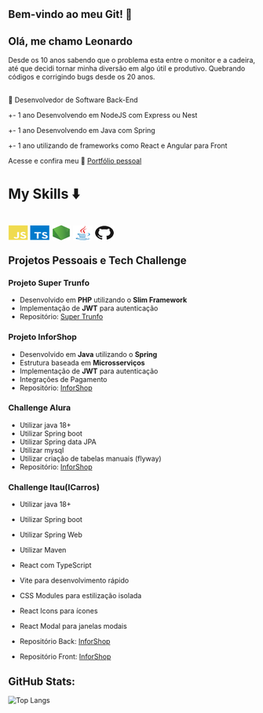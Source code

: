 ##  Bem-vindo ao meu Git! 👋

## Olá, me chamo Leonardo
Desde os 10 anos sabendo que o problema esta entre o monitor e a cadeira, até que decidi tornar minha diversão em algo útil e produtivo. Quebrando códigos e corrigindo bugs desde os 20 anos.


##

💼
Desenvolvedor de Software Back-End
<p>+- 1 ano Desenvolvendo em NodeJS com Express ou Nest</p>
<p>+- 1 ano Desenvolvendo em Java com Spring </p>
<p>+- 1 ano utilizando de frameworks como React e Angular para Front</p>

Acesse e confira meu 📄 [Portfólio pessoal](https://leogbarros.github.io/portfolio/)
 # My Skills ⬇️    

<div style="display: inline_block"><br>
 
  <img align="center" alt="javascript" height="30" width="40" src="https://raw.githubusercontent.com/devicons/devicon/master/icons/javascript/javascript-plain.svg">
  <img align="center" alt="typescript" height="30" width="40" src="https://raw.githubusercontent.com/devicons/devicon/master/icons/typescript/typescript-plain.svg">
  <img align="center" alt="nodejs" height="30" width="40" src="https://raw.githubusercontent.com/devicons/devicon/master/icons/nodejs/nodejs-original.svg">
  <img align="center" alt="java" height="30" width="40" src="https://raw.githubusercontent.com/devicons/devicon/master/icons/java/java-original.svg">
  <img align="center" alt="github" height="30" width="40" src="https://raw.githubusercontent.com/devicons/devicon/master/icons/github/github-original.svg">  
</div>

##



## Projetos Pessoais e Tech Challenge

###  Projeto Super Trunfo

- Desenvolvido em **PHP** utilizando o **Slim Framework**
- Implementação de **JWT** para autenticação
- Repositório: [Super Trunfo](https://github.com/LeoGBarros/SuperTrunfo)



###  Projeto InforShop 

- Desenvolvido em **Java** utilizando o **Spring**
- Estrutura baseada em **Microsserviços**
- Implementação de **JWT** para autenticação
- Integrações de Pagamento
- Repositório: [InforShop](https://github.com/LeoGBarros/inforShop)


###  Challenge Alura 

- Utilizar java 18+
- Utilizar Spring boot
- Utilizar Spring data JPA
- Utilizar mysql
- Utilizar criação de tabelas manuais (flyway)
- Repositório: [InforShop](https://github.com/LeoGBarros/challenge_alura)



###  Challenge Itau(ICarros) 

- Utilizar java 18+
- Utilizar Spring boot
- Utilizar Spring Web
- Utilizar Maven

- React com TypeScript
- Vite para desenvolvimento rápido
- CSS Modules para estilização isolada
- React Icons para ícones
- React Modal para janelas modais
- Repositório Back: [InforShop](https://github.com/LeoGBarros/CGMV_BACK)
- Repositório Front: [InforShop](https://github.com/LeoGBarros/CGMV)

##


## GitHub Stats:

  


![Top Langs](https://github-readme-stats.vercel.app/api/top-langs/?username=LeoGBarros&layout=compact&theme=dark)
